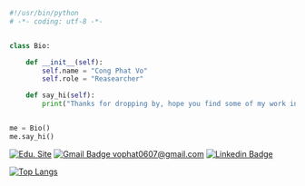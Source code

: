 ```python
#!/usr/bin/python
# -*- coding: utf-8 -*-


class Bio:

    def __init__(self):
        self.name = "Cong Phat Vo"
        self.role = "Reasearcher"

    def say_hi(self):
        print("Thanks for dropping by, hope you find some of my work interesting.")


me = Bio()
me.say_hi()
```

[![Edu. Site](https://img.shields.io/website/http/www.website.com/path/to/page.html.svg)](https://phatcvo.github.io/)
[![Gmail Badge vophat0607@gmail.com](https://img.shields.io/badge/Gmail-d14836?style=flat-square&logo=Gmail&logoColor=white&link=mailto:vophat0607@gmail.com)](mailto:vophat0607@gmail.com)
[![Linkedin Badge](https://img.shields.io/badge/-LinkedIn-blue?style=flat-square&logo=Linkedin&logoColor=white&link=https://www.linkedin.com/in/phatcvo/)](https://www.linkedin.com/in/phatcvo/)

<!-- ![Phat's github stats](https://github-readme-stats-git-masterrstaa-rickstaa.vercel.app/api?username=phatcvo&show_icons=true&theme=tokyonight&hide=contribs,prs,issues) -->
[![Top Langs](https://github-readme-stats-git-masterrstaa-rickstaa.vercel.app/api/top-langs/?username=phatcvo&layout=compact&langs_count=8&theme=dracula)](https://github.com/phatcvo)



<!-- <a href="https://github.com//">
  <img align="center" src="https://github-readme-stats.anuraghazra1.vercel.app/api/pin/?username=" />
</a>  -->
<!--
**phatcvo/phatcvo** is a ✨ _special_ ✨ repository because its `README.md` (this file) appears on your GitHub profile.

Here are some ideas to get you started:

- 🔭 I’m currently working on ...
- 🌱 I’m currently learning ...
- 👯 I’m looking to collaborate on ...
- 🤔 I’m looking for help with ...
- 💬 Ask me about ...
- 📫 How to reach me: ...
- 😄 Pronouns: ...
- ⚡ Fun fact: ...
-->

